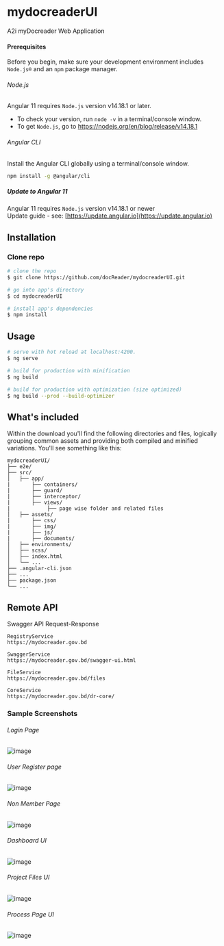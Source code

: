 # mydocreaderUI
A2i myDocreader Web Application
#### Prerequisites
Before you begin, make sure your development environment includes `Node.js®` and an `npm` package manager.

###### Node.js
Angular 11 requires `Node.js` version v14.18.1 or later.

- To check your version, run `node -v` in a terminal/console window.
- To get `Node.js`, go to https://nodejs.org/en/blog/release/v14.18.1

###### Angular CLI
Install the Angular CLI globally using a terminal/console window.
```bash
npm install -g @angular/cli
```

##### Update to Angular 11
Angular 11  requires `Node.js` version v14.18.1 or newer    
Update guide - see: [https://update.angular.io](https://update.angular.io)

## Installation

### Clone repo

``` bash
# clone the repo
$ git clone https://github.com/docReader/mydocreaderUI.git

# go into app's directory
$ cd mydocreaderUI

# install app's dependencies
$ npm install
```

## Usage

``` bash
# serve with hot reload at localhost:4200.
$ ng serve

# build for production with minification
$ ng build

# build for production with optimization (size optimized)
$ ng build --prod --build-optimizer

```

## What's included

Within the download you'll find the following directories and files, logically grouping common assets and providing both compiled and minified variations. You'll see something like this:

```
mydocreaderUI/
├── e2e/
├── src/
│   ├── app/
|       ├── containers/
|       ├── guard/
|       ├── interceptor/
|       ├── views/
|            ├── page wise folder and related files
│   ├── assets/
|       ├── css/
|       ├── img/
|       ├── js/
|       ├── documents/
│   ├── environments/
│   ├── scss/
│   ├── index.html
│   └── ...
├── .angular-cli.json
├── ...
├── package.json
└── ...
```

## Remote API

Swagger API Request-Response

```
RegistryService
https://mydocreader.gov.bd

SwaggerService
https://mydocreader.gov.bd/swagger-ui.html

FileService
https://mydocreader.gov.bd/files

CoreService
https://mydocreader.gov.bd/dr-core/

```

### Sample Screenshots
###### Login Page
![image](https://github.com/docReader/mydocreaderUI/assets/24198895/59ece80b-434c-4f75-aa49-3cbed3ece623)
###### User Register page
![image](https://github.com/docReader/mydocreaderUI/assets/24198895/143287f8-88e4-499d-968e-9af569a09f73)
###### Non Member Page
![image](https://github.com/docReader/mydocreaderUI/assets/24198895/7482e914-f63e-4625-87da-70ceffb95499)

###### Dashboard UI
![image](https://github.com/docReader/mydocreaderUI/assets/24198895/f931d40a-8337-476d-82f0-1d6ec002d4f6)

###### Project Files UI
![image](https://github.com/docReader/mydocreaderUI/assets/24198895/96945670-59cd-4639-a36c-7f948647ccde)

###### Process Page UI
![image](https://github.com/docReader/mydocreaderUI/assets/24198895/ef3fa851-eebb-498f-96de-a35e4ab55d24)


